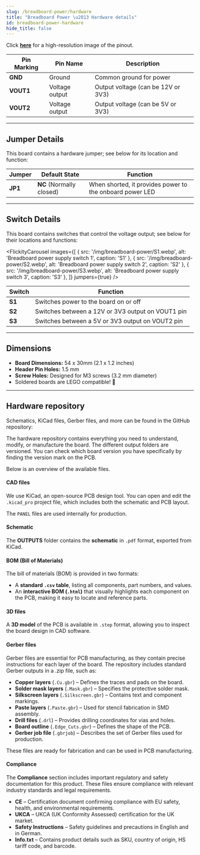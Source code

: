 ```yaml
---
slug: /breadboard-power/hardware
title: "Breadboard Power \u2013 Hardware details"
id: breadboard-power-hardware
hide_title: false
---
```

<CenteredImage src="/img/breadboard-power/pinout.png" alt="Pinout" />

Click [**here**](/img/breadboard-power/pinout.png) for a high-resolution image of the pinout.

| Pin Marking | Pin Name | Description                                     |
| ----------- | -------- | ----------------------------------------------- |
| **GND**     | Ground   | Common ground for power            |
| **VOUT1**   | Voltage output   | Output voltage (can be 12V or 3V3)    |
| **VOUT2**   | Voltage output   | Output voltage (can be 5V or 3V3)     |

---

## Jumper Details

This board contains a hardware jumper; see below for its location and function:

<CenteredImage src="/img/breadboard-power/jp1.webp" alt="Breadboard power jumper location" width="550px" />

| Jumper  | Default State            | Function                                                                                          |
| ------- | ------------------------ | ------------------------------------------------------------------------------------------------- |
| **JP1** | **NC** (Normally closed) | When shorted, it provides power to the onboard power LED                              |

---

## Switch Details

This board contains switches that control the voltage output; see below for their locations and functions:

<FlickityCarousel
  images={[
    { src: '/img/breadboard-power/S1.webp', alt: 'Breadboard power supply switch 1', caption: 'S1' },
    { src: '/img/breadboard-power/S2.webp', alt: 'Breadboard power supply switch 2', caption: 'S2' },
    { src: '/img/breadboard-power/S3.webp', alt: 'Breadboard power supply switch 3', caption: 'S3' },
  ]}
  jumpers={true}
/>

| Switch  | Function                                    |
| ------- | ------------------------------------------- |
| **S1**  | Switches power to the board on or off          |
| **S2**  | Switches between a 12V or 3V3 output on VOUT1 pin |
| **S3**  | Switches between a 5V or 3V3 output on VOUT2 pin |

---

## Dimensions

- **Board Dimensions:** 54 x 30mm (2.1 x 1.2 inches)
- **Header Pin Holes:** 1.5 mm
- **Screw Holes:** Designed for M3 screws (3.2 mm diameter)
- Soldered boards are LEGO compatible! 🧱

---

## Hardware repository

Schematics, KiCad files, Gerber files, and more can be found in the GitHub repository:

<QuickLink 
  title="Breadboard power supply board Hardware Design" 
  description="GitHub hardware repository for this product"
  url="https://github.com/SolderedElectronics/Breadboard-power-supply-board-hardware-design" 
/> 

The hardware repository contains everything you need to understand, modify, or manufacture the board. The different output folders are versioned. You can check which board version you have specifically by finding the version mark on the PCB.

Below is an overview of the available files.  

#### CAD files

We use KiCad, an open-source PCB design tool. You can open and edit the `.kicad_pro` project file, which includes both the schematic and PCB layout.  

The `PANEL` files are used internally for production.  

#### Schematic

The **OUTPUTS** folder contains the **schematic** in `.pdf` format, exported from KiCad.

#### BOM (Bill of Materials)

The bill of materials (BOM) is provided in two formats:  

- A **standard `.csv` table**, listing all components, part numbers, and values.  
- An **interactive BOM (`.html`)** that visually highlights each component on the PCB, making it easy to locate and reference parts.  

#### 3D files

A **3D model** of the PCB is available in `.step` format, allowing you to inspect the board design in CAD software.  

#### Gerber files 

Gerber files are essential for PCB manufacturing, as they contain precise instructions for each layer of the board. The repository includes standard Gerber outputs in a .zip file, such as:  

- **Copper layers** (`.Cu.gbr`) – Defines the traces and pads on the board.  
- **Solder mask layers** (`.Mask.gbr`) – Specifies the protective solder mask.  
- **Silkscreen layers** (`.Silkscreen.gbr`) – Contains text and component markings.  
- **Paste layers** (`.Paste.gbr`) – Used for stencil fabrication in SMD assembly.  
- **Drill files** (`.drl`) – Provides drilling coordinates for vias and holes.  
- **Board outline** (`.Edge_Cuts.gbr`) – Defines the shape of the PCB.  
- **Gerber job file** (`.gbrjob`) – Describes the set of Gerber files used for production.  

These files are ready for fabrication and can be used in PCB manufacturing.

#### Compliance  

The **Compliance** section includes important regulatory and safety documentation for this product. These files ensure compliance with relevant industry standards and legal requirements.  

- **CE** – Certification document confirming compliance with EU safety, health, and environmental requirements.  
- **UKCA** – UKCA (UK Conformity Assessed) certification for the UK market.  
- **Safety Instructions** – Safety guidelines and precautions in English and in German.
- **Info.txt** – Contains product details such as SKU, country of origin, HS tariff code, and barcode.